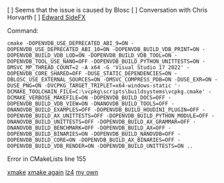 [ ] Seems that the issue is caused by Blosc
[ ] Conversation with Chris Horvarth
[ ] [Edward SideFX](https://groups.google.com/g/openvdb-forum/c/xkyQvYbSbJw?pli=1)

Command:
```
cmake -DOPENVDB_USE_DEPRECATED_ABI_9=ON -DOPENVDB_USE_DEPRECATED_ABI_10=ON -DOPENVDB_BUILD_VDB_PRINT=ON -DOPENVDB_BUILD_VDB_LOD=ON -DOPENVDB_BUILD_VDB_TOOL=ON -DOPENVDB_TOOL_USE_NANO=OFF -DOPENVDB_BUILD_PYTHON_UNITTESTS=ON -DMSVC_MP_THREAD_COUNT=2 -A x64 -G 'Visual Studio 17 2022' -DOPENVDB_CORE_SHARED=OFF -DUSE_STATIC_DEPENDENCIES=ON -DBLOSC_USE_EXTERNAL_SOURCES=ON -DMSVC_COMPRESS_PDB=ON -DUSE_EXR=ON -DUSE_PNG=ON -DVCPKG_TARGET_TRIPLET=x64-windows-static '-DCMAKE_TOOLCHAIN_FILE=C:\vcpkg\scripts\buildsystems\vcpkg.cmake' -DCMAKE_VERBOSE_MAKEFILE=ON -DOPENVDB_BUILD_DOCS=OFF -DOPENVDB_BUILD_VDB_VIEW=ON -DNANOVDB_BUILD_TOOLS=OFF -DNANOVDB_BUILD_EXAMPLES=OFF -DOPENVDB_BUILD_HOUDINI_PLUGIN=OFF -DOPENVDB_BUILD_AX_UNITTESTS=OFF -DOPENVDB_BUILD_PYTHON_MODULE=OFF -DNANOVDB_BUILD_UNITTESTS=OFF -DOPENVDB_BUILD_AX_GRAMMAR=OFF -DNANOVDB_BUILD_BENCHMARK=OFF -DOPENVDB_BUILD_AX=OFF -DOPENVDB_BUILD_BINARIES=ON -DOPENVDB_BUILD_NANOVDB=OFF -DOPENVDB_BUILD_CORE=ON -DOPENVDB_BUILD_AX_BINARIES=OFF -DOPENVDB_BUILD_VDB_RENDER=ON -DOPENVDB_BUILD_UNITTESTS=ON ..
```

Error in CMakeLists line 155

[xmake](https://github.com/xmake-io/xmake-repo/pull/4199/commits/7317fc71519e04e6dd01818867803682c6f161e7)
[xmake again](https://github.com/xmake-io/xmake-repo/issues/4135)
[lz4](https://github.com/microsoft/vcpkg/pull/3555/files)
[my own](https://github.com/AcademySoftwareFoundation/openvdb/compare/master...apradhana:openvdb:blosc_ci)